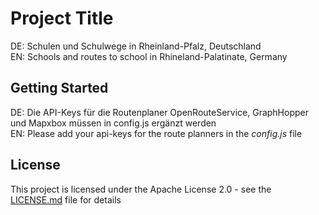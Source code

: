 # Project Title
DE: Schulen und Schulwege in Rheinland-Pfalz, Deutschland <br>
EN: Schools and routes to school in Rhineland-Palatinate, Germany

## Getting Started
DE: Die API-Keys für die Routenplaner OpenRouteService, GraphHopper und Mapxbox müssen in config.js ergänzt werden<br>
EN: Please add your api-keys for the route planners in the <i>config.js</i> file

## License
This project is licensed under the Apache License 2.0 - see the [LICENSE.md](LICENSE.md) file for details
